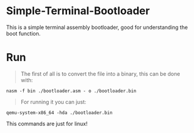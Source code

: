 # Simple-Terminal-Bootloader
This is a simple terminal assembly bootloader, good for understanding the boot function.

# Run
> The first of all is to convert the file into a binary, this can be done with:
```
nasm -f bin ./bootloader.asm - o ./bootloader.bin
```
> For running it you can just:
```
qemu-system-x86_64 -hda ./bootloader.bin
```

This commands are just for linux!
